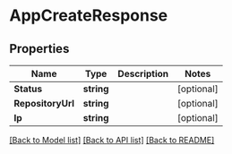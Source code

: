 # AppCreateResponse

## Properties
Name | Type | Description | Notes
------------ | ------------- | ------------- | -------------
**Status** | **string** |  | [optional] 
**RepositoryUrl** | **string** |  | [optional] 
**Ip** | **string** |  | [optional] 

[[Back to Model list]](../README.md#documentation-for-models) [[Back to API list]](../README.md#documentation-for-api-endpoints) [[Back to README]](../README.md)


